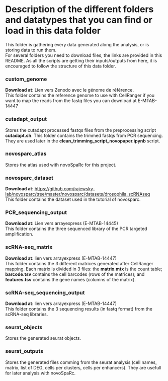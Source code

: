 # Description of the different folders and datatypes that you can find or load in this data folder

This folder is gathering every data generated along the analysis, or is storing data to run them. <br>
For several folders you need to download files, the links are provided in this README. As all the scripts are getting their inputs/outputs from here, it is encouraged to follow the structure of this data folder. <br>

### custom_genome
**Download at**: Lien vers Zenodo avec le génome de référence. <br>
This folder contains the reference genome to use with CellRanger if you want to map the reads from the fastq files you can download at E-MTAB-14447
### cutadapt_output
Stores the cutadapt processed fastqs files from the preprocessing script **cutadapt.sh**. This folder contains the trimmed fastqs from PCR sequencing. They are used later in the **clean_trimming_script_novopaper.ipynb** script.
### novosparc_atlas
Stores the atlas used with novoSpaRc for this project.
### novosparc_dataset
**Download at**: https://github.com/rajewsky-lab/novosparc/tree/master/novosparc/datasets/drosophila_scRNAseq <br>
This folder contains the dataset used in the tutorial of novosparc.
### PCR_sequencing_output
**Download at**: Lien vers arrayexpress (E-MTAB-14445) <br>
This folder contains the three sequenced library of the PCR targeted amplification.
### scRNA-seq_matrix
**Download at**: lien vers arrayexpress (E-MTAB-14447) <br>
This folder contains the 3 different matrices generated after CellRanger mapping. Each matrix is divided in 3 files: the **matrix.mtx** is the count table; **barcode.tsv** contains the cell barcodes (rows of the matrices); and **features.tsv** contains the gene names (columns of the matrix).
### scRNA-seq_sequencing_output
**Download at**: lien vers arrayexpress (E-MTAB-14447) <br>
This folder contains the 3 sequencing results (in fastq format) from the scRNA-seq libraries. 
### seurat_objects
Stores the generated seurat objects.
### seurat_outputs
Stores the generated files comming from the seurat analysis (cell names, matrix, list of DEG, cells per clusters, cells per enhancers). They are usefull for later analysis with novoSpaRc. 
